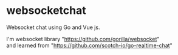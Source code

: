 # websocketchat
Websocket chat using Go and Vue js.

I'm websocket library "https://github.com/gorilla/websocket" </br>
and learned from "https://github.com/scotch-io/go-realtime-chat"
